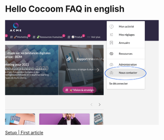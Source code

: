 # Hello Cocoom FAQ in english

![Image from alias](/en/Fichier-1-1.png)

[Setup | First article](/guide/setup/create.md)
